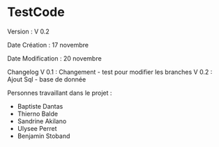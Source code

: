 # TestCode
Version : V 0.2

Date Création : 17 novembre

Date Modification : 20 novembre


Changelog
V 0.1 : Changement - test pour modifier les branches
V 0.2 : Ajout Sql - base de donnée


Personnes travaillant dans le projet :
* Baptiste Dantas
* Thierno Balde
* Sandrine Akilano
* Ulysee Perret
* Benjamin Stoband

